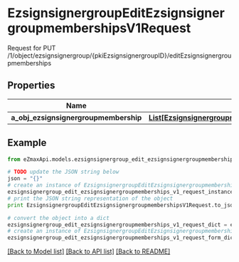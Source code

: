 # EzsignsignergroupEditEzsignsignergroupmembershipsV1Request

Request for PUT /1/object/ezsignsignergroup/{pkiEzsignsignergroupID}/editEzsignsignergroupmemberships

## Properties
Name | Type | Description | Notes
------------ | ------------- | ------------- | -------------
**a_obj_ezsignsignergroupmembership** | [**List[EzsignsignergroupmembershipRequestCompound]**](EzsignsignergroupmembershipRequestCompound.md) |  | 

## Example

```python
from eZmaxApi.models.ezsignsignergroup_edit_ezsignsignergroupmemberships_v1_request import EzsignsignergroupEditEzsignsignergroupmembershipsV1Request

# TODO update the JSON string below
json = "{}"
# create an instance of EzsignsignergroupEditEzsignsignergroupmembershipsV1Request from a JSON string
ezsignsignergroup_edit_ezsignsignergroupmemberships_v1_request_instance = EzsignsignergroupEditEzsignsignergroupmembershipsV1Request.from_json(json)
# print the JSON string representation of the object
print EzsignsignergroupEditEzsignsignergroupmembershipsV1Request.to_json()

# convert the object into a dict
ezsignsignergroup_edit_ezsignsignergroupmemberships_v1_request_dict = ezsignsignergroup_edit_ezsignsignergroupmemberships_v1_request_instance.to_dict()
# create an instance of EzsignsignergroupEditEzsignsignergroupmembershipsV1Request from a dict
ezsignsignergroup_edit_ezsignsignergroupmemberships_v1_request_form_dict = ezsignsignergroup_edit_ezsignsignergroupmemberships_v1_request.from_dict(ezsignsignergroup_edit_ezsignsignergroupmemberships_v1_request_dict)
```
[[Back to Model list]](../README.md#documentation-for-models) [[Back to API list]](../README.md#documentation-for-api-endpoints) [[Back to README]](../README.md)


